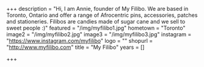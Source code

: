 +++
description = "Hi, I am Annie, founder of My Filibo. We are based in Toronto, Ontario and offer a range of Afrocentric pins, accessories, patches and stationeries. Filibos are candies made of sugar cane and we sell to sweet people :)"
featured = "/img/myfilibo1.jpg"
hometown = "Toronto"
image2 = "/img/myfilibo2.jpg"
image3 = "/img/myfilibo3.jpg"
instagram = "https://www.instagram.com/myfilibo"
logo = ""
shopurl = "http://www.myfilibo.com"
title = "My Filibo"
years = []

+++
